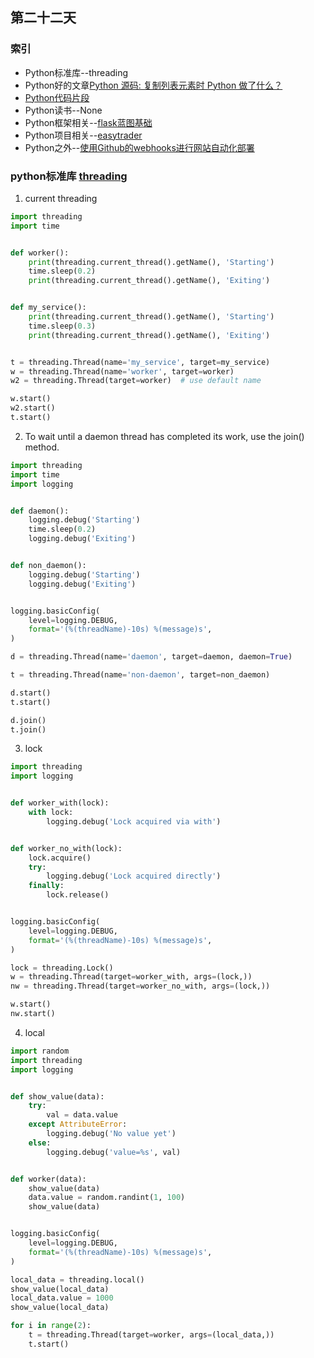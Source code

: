 ## 第二十二天
### 索引
- Python标准库--threading
- Python好的文章[Python 源码: 复制列表元素时 Python 做了什么？](https://github.com/shidenggui/blog/issues/16)
- [Python代码片段](day22.py)
- Python读书--None
- Python框架相关--[flask蓝图基础](http://www.ziawang.com/article/14/)
- Python项目相关--[easytrader](https://github.com/shidenggui/easytrader)
- Python之外--[使用Github的webhooks进行网站自动化部署](https://aotu.io/notes/2016/01/07/auto-deploy-website-by-webhooks-of-github/index.html)
### python标准库 [threading](https://pymotw.com/3/threading/index.html)
1. current threading
```python
import threading
import time


def worker():
    print(threading.current_thread().getName(), 'Starting')
    time.sleep(0.2)
    print(threading.current_thread().getName(), 'Exiting')


def my_service():
    print(threading.current_thread().getName(), 'Starting')
    time.sleep(0.3)
    print(threading.current_thread().getName(), 'Exiting')


t = threading.Thread(name='my_service', target=my_service)
w = threading.Thread(name='worker', target=worker)
w2 = threading.Thread(target=worker)  # use default name

w.start()
w2.start()
t.start()
```
2. To wait until a daemon thread has completed its work, use the join() method.
```python
import threading
import time
import logging


def daemon():
    logging.debug('Starting')
    time.sleep(0.2)
    logging.debug('Exiting')


def non_daemon():
    logging.debug('Starting')
    logging.debug('Exiting')


logging.basicConfig(
    level=logging.DEBUG,
    format='(%(threadName)-10s) %(message)s',
)

d = threading.Thread(name='daemon', target=daemon, daemon=True)

t = threading.Thread(name='non-daemon', target=non_daemon)

d.start()
t.start()

d.join()
t.join()
```
3. lock
```python
import threading
import logging


def worker_with(lock):
    with lock:
        logging.debug('Lock acquired via with')


def worker_no_with(lock):
    lock.acquire()
    try:
        logging.debug('Lock acquired directly')
    finally:
        lock.release()


logging.basicConfig(
    level=logging.DEBUG,
    format='(%(threadName)-10s) %(message)s',
)

lock = threading.Lock()
w = threading.Thread(target=worker_with, args=(lock,))
nw = threading.Thread(target=worker_no_with, args=(lock,))

w.start()
nw.start()
```
4. local
```python
import random
import threading
import logging


def show_value(data):
    try:
        val = data.value
    except AttributeError:
        logging.debug('No value yet')
    else:
        logging.debug('value=%s', val)


def worker(data):
    show_value(data)
    data.value = random.randint(1, 100)
    show_value(data)


logging.basicConfig(
    level=logging.DEBUG,
    format='(%(threadName)-10s) %(message)s',
)

local_data = threading.local()
show_value(local_data)
local_data.value = 1000
show_value(local_data)

for i in range(2):
    t = threading.Thread(target=worker, args=(local_data,))
    t.start()
```